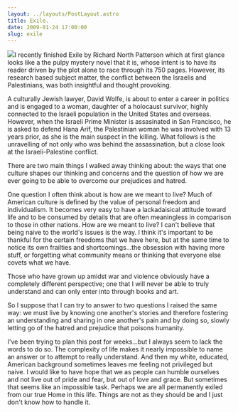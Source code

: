 ```yaml
---
layout: ../layouts/PostLayout.astro
title: Exile.
date: 2009-01-24 17:00:00
slug: exile
---
```


[![](http://images.barnesandnoble.com/images/13710000/13711117.JPG)](http://images.barnesandnoble.com/images/13710000/13711117.JPG)I recently finished Exile by Richard North Patterson which at first glance looks like a the pulpy mystery novel that it is, whose intent is to have its reader driven by the plot alone to race through its 750 pages. However, its research based subject matter, the conflict between the Israelis and Palestinians, was both insightful and thought provoking.  
  
A culturally Jewish lawyer, David Wolfe, is about to enter a career in politics and is engaged to a woman, daughter of a holocaust survivor, highly connected to the Israeli population in the United States and overseas. However, when the Israeli Prime Minister is assasinated in San Francisco, he is asked to defend Hana Arif, the Palestinian woman he was involved with 13 years prior, as she is the main suspect in the killing. What follows is the unravelling of not only who was behind the assassination, but a close look at the Israeli-Palestine conflict.  
  
There are two main things I walked away thinking about: the ways that one culture shapes our thinking and concerns and the question of how we are ever going to be able to overcome our prejudices and hatred.  
  
One question I often think about is how are we meant to live? Much of American culture is defined by the value of personal freedom and individualism. It becomes very easy to have a lackadaisical attitude toward life and to be consumed by details that are often meaningless in comparison to those in other nations. How are we meant to live? I can't believe that being naive to the world's issues is the way. I think it's important to be thankful for the certain freedoms that we have here, but at the same time to notice its own frailties and shortcomings...the obsession with having more stuff, or forgetting what community means or thinking that everyone else covets what we have.  
  
Those who have grown up amidst war and violence obviously have a completely different perspective; one that I will never be able to truly understand and can only enter into through books and art.  
  
So I suppose that I can try to answer to two questions I raised the same way: we must live by knowing one another's stories and therefore fostering an understanding and sharing in one another's pain and by doing so, slowly letting go of the hatred and prejudice that poisons humanity.  
  
I've been trying to plan this post for weeks...but I always seem to lack the words to do so. The complexity of life makes it nearly impossible to name an answer or to attempt to really understand. And then my white, educated, American background sometimes leaves me feeling not privileged but naive. I would like to have hope that we as people can humble ourselves and not live out of pride and fear, but out of love and grace. But sometimes that seems like an impossible task. Perhaps we are all permanently exiled from our true Home in this life. Things are not as they should be and I just don't know how to handle it.